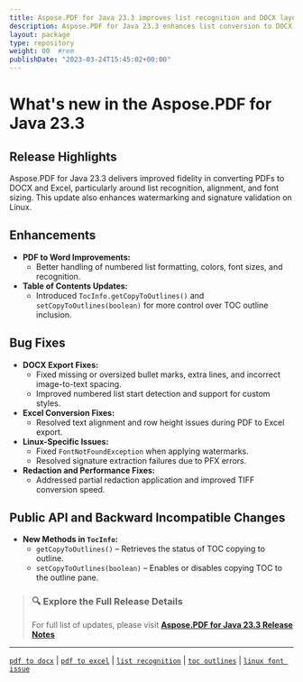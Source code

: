 ```yaml
---
title: Aspose.PDF for Java 23.3 improves list recognition and DOCX layout
description: Aspose.PDF for Java 23.3 enhances list conversion to DOCX, fixes formatting and alignment issues, and improves compatibility with Linux-based environments.
layout: package
type: repository
weight: 00	#rem
publishDate: "2023-03-24T15:45:02+00:00"
---
```


# What's new in the Aspose.PDF for Java 23.3

## Release Highlights

Aspose.PDF for Java 23.3 delivers improved fidelity in converting PDFs to DOCX and Excel, particularly around list recognition, alignment, and font sizing. This update also enhances watermarking and signature validation on Linux.

## Enhancements

- **PDF to Word Improvements:**
  - Better handling of numbered list formatting, colors, font sizes, and recognition.
- **Table of Contents Updates:**
  - Introduced `TocInfo.getCopyToOutlines()` and `setCopyToOutlines(boolean)` for more control over TOC outline inclusion.

## Bug Fixes

- **DOCX Export Fixes:**
  - Fixed missing or oversized bullet marks, extra lines, and incorrect image-to-text spacing.
  - Improved numbered list start detection and support for custom styles.
- **Excel Conversion Fixes:**
  - Resolved text alignment and row height issues during PDF to Excel export.
- **Linux-Specific Issues:**
  - Fixed `FontNotFoundException` when applying watermarks.
  - Resolved signature extraction failures due to PFX errors.
- **Redaction and Performance Fixes:**
  - Addressed partial redaction application and improved TIFF conversion speed.

## Public API and Backward Incompatible Changes

- **New Methods in `TocInfo`:**
  - `getCopyToOutlines()` – Retrieves the status of TOC copying to outline.
  - `setCopyToOutlines(boolean)` – Enables or disables copying TOC to the outline pane.

> ### 🔍 Explore the Full Release Details  
> For full list of updates, please visit **[Aspose.PDF for Java 23.3 Release Notes](https://releases.aspose.com/pdf/java/release-notes/2023/aspose-pdf-for-java-23-3-release-notes/)**

---

[`pdf to docx`](https://search.aspose.com/q/pdf-to-docx.html) | [`pdf to excel`](https://search.aspose.com/q/pdf-to-excel.html) | [`list recognition`](https://search.aspose.com/q/list-recognition.html) | [`toc outlines`](https://search.aspose.com/q/toc-outlines.html) | [`linux font issue`](https://search.aspose.com/q/linux-font-issue.html)
